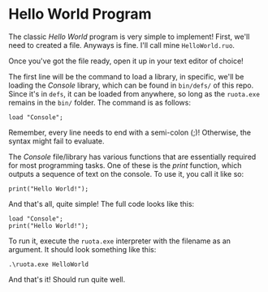 # Hello World Program

The classic _Hello World_ program is very simple to implement! First, we'll need to created a file. Anyways is fine. I'll call mine `HelloWorld.ruo`.

Once you've got the file ready, open it up in your text editor of choice!

The first line will be the command to load a library, in specific, we'll be loading the _Console_ library, which can be found in `bin/defs/` of this repo. Since it's in `defs`, it can be loaded from anywhere, so long as the `ruota.exe` remains in the `bin/` folder. The command is as follows:

	load "Console";

Remember, every line needs to end with a semi-colon (;)! Otherwise, the syntax might fail to evaluate.

The _Console_ file/library has various functions that are essentially required for most programming tasks. One of these is the _print_ function, which outputs a sequence of text on the console. To use it, you call it like so:

	print("Hello World!");

And that's all, quite simple! The full code looks like this:

	load "Console";
	print("Hello World!");

To run it, execute the `ruota.exe` interpreter with the filename as an argument. It should look something like this:

	.\ruota.exe HelloWorld

And that's it! Should run quite well.